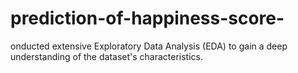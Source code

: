# prediction-of-happiness-score-
onducted extensive Exploratory Data Analysis (EDA) to gain a deep understanding of the dataset's characteristics.
